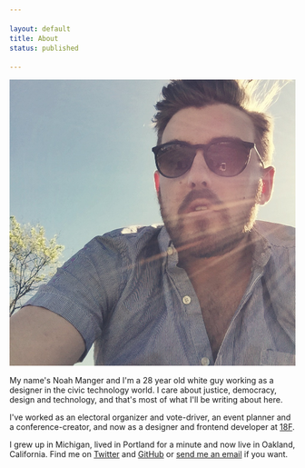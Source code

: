 ```yaml
---

layout: default
title: About
status: published

---
```

![Noah Manger](/photos/noahmanger.jpg)

My name's Noah Manger and I'm a 28 year old white guy working as a designer in the civic technology world. I care about justice, democracy, design and technology, and that's most of what I'll be writing about here. 

I've worked as an electoral organizer and vote-driver, an event planner and a conference-creator, and now as a designer and frontend developer at [18F](https://18f.gsa.gov). 

I grew up in Michigan, lived in Portland for a minute and now live in Oakland, California. Find me on [Twitter](https://twitter.com/noahmanger) and [GitHub](https://github.com/noahmanger) or [send me an email](mailto:noah.manger@gmail.com) if you want. 